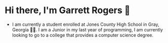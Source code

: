 # Hi there, I'm Garrett Rogers 🌟
- I am currently a student enrolled at Jones County High School in Gray, Georgia 🧑‍🎓. I am a Junior in my last year of programming, I am currently looking to go to a college that provides a computer science degree.
